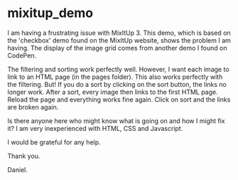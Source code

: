 # mixitup_demo
I am having a frustrating issue with MixItUp 3. This demo, which is based on the 'checkbox' demo found on the MixItUp website, shows the problem I am having. The display of the image grid comes from another demo I found on CodePen.

The filtering and sorting work perfectly well. However, I want each image to link to an HTML page (in the pages folder). This also works perfectly with the filtering. But! If you do a sort by clicking on the sort button, the links no longer work. After a sort, every image then links to the first HTML page. Reload the page and everything works fine again. Click on sort and the links are broken again.

Is there anyone here who might know what is going on and how I might fix it? I am very inexperienced with HTML, CSS and Javascript. 

I would be grateful for any help.

Thank you.

Daniel.
